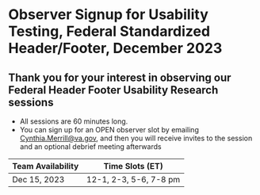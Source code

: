 # Observer Signup for Usability Testing, Federal Standardized Header/Footer, December 2023

## Thank you for your interest in observing our Federal Header Footer Usability Research sessions 
- All sessions are 60 minutes long.
- You can sign up for an OPEN observer slot by emailing Cynthia.Merrill@va.gov, 
and then you will receive invites to the session and an optional debrief meeting afterwards

Team Availability | Time Slots (ET)
------------------|--------------
Dec 15, 2023 | 12-1, 2-3, 5-6, 7-8 pm
